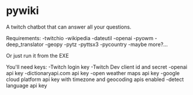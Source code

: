 # pywiki
A twitch chatbot that can answer all your questions.

Requirements:
-twitchio
-wikipedia
-dateutil
-openai
-pyowm
-deep_translator
-geopy
-pytz
-pyttsx3
-pycountry
-maybe more?...

Or just run it from the EXE

You'll need keys:
-Twitch login key
-Twitch Dev client id and secret
-openai api key
-dictionaryapi.com api key
-open weather maps api key
-google cloud platform api key with timezone and geocoding apis enabled
-detect language api key
